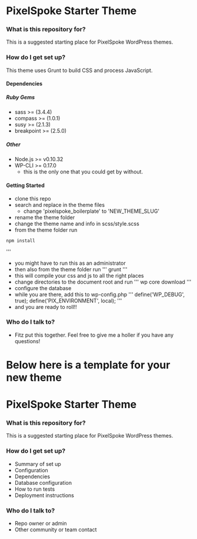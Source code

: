 # PixelSpoke Starter Theme #

### What is this repository for? ###

This is a suggested starting place for PixelSpoke WordPress themes.

### How do I get set up? ###

This theme uses Grunt to build CSS and process JavaScript.

#### Dependencies ####
##### Ruby Gems #####
* sass >= (3.4.4)
* compass >= (1.0.1)
* susy >= (2.1.3)
* breakpoint >= (2.5.0)
##### Other #####
* Node.js >= v0.10.32
* WP-CLI >= 0.17.0
  * this is the only one that you could get by without.

#### Getting Started ####
* clone this repo
* search and replace in the theme files
  * change 'pixelspoke_boilerplate' to 'NEW_THEME_SLUG'
* rename the theme folder
* change the theme name and info in scss/style.scss
* from the theme folder run
```
npm install
```
'''
* you might have to run this as an administrator
* then also from the theme folder run
'''
grunt
'''
* this will compile your css and js to all the right places
* change directories to the document root and run
'''
wp core download
'''
* configure the database
* while you are there, add this to wp-config.php
'''
define('WP_DEBUG', true);
define('PIX_ENVIRONMENT', local);
'''
* and you are ready to roll!!

### Who do I talk to? ###
* Fitz put this together. Feel free to give me a holler if you have any questions!



# Below here is a template for your new theme #

# PixelSpoke Starter Theme #

### What is this repository for? ###

This is a suggested starting place for PixelSpoke WordPress themes.

### How do I get set up? ###

* Summary of set up
* Configuration
* Dependencies
* Database configuration
* How to run tests
* Deployment instructions

### Who do I talk to? ###

* Repo owner or admin
* Other community or team contact